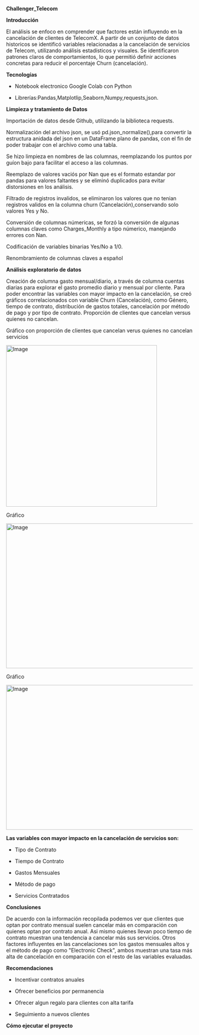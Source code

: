**Challenger_Telecom**

**Introducción**

El análisis se enfoco en comprender que factores están influyendo en la cancelación de clientes de TelecomX.
A partir de un conjunto de datos historicos se identificó variables relacionadas a la cancelación de servicios de Telecom, utilizando análisis estadísticos y visuales. Se identificaron patrones claros de comportamientos, lo que permitió definir acciones concretas para reducir el porcentaje Churn (cancelación).

**Tecnologías**

- Notebook electronico Google Colab con Python

- Librerías:Pandas,Matplotlip,Seaborn,Numpy,requests,json.

**Limpieza y tratamiento de Datos**

Importación de datos desde Github, utilizando la biblioteca requests.

Normalización del archivo json, se usó pd.json_normalize(),para convertir la estructura anidada del json en un DataFrame plano de pandas, con el fin de poder trabajar con el archivo como una tabla.

Se hizo limpieza en nombres de las columnas, reemplazando los puntos por guíon bajo para facilitar el acceso a las columnas.

Reemplazo de valores vaciós por Nan que es el formato estandar por pandas para valores faltantes y se eliminó duplicados para evitar distorsiones en los análisis.

Filtrado de registros invalidos, se eliminaron los valores que no tenian registros validos en la columna churn (Cancelación),conservando solo valores Yes y No.

Conversión de columnas númericas, se forzó la conversión de algunas columnas claves como Charges_Monthly a tipo númerico, manejando errores con Nan.

Codificación de variables binarias Yes/No a 1/0.

Renombramiento de columnas claves a español

**Análisis exploratorio de datos**

Creación de columna gasto mensual/diario, a través de columna cuentas diarias para explorar el gasto promedio diario y mensual por cliente.
Para poder encontrar las variables con mayor impacto en la cancelación, se creó gráficos correlacionados con variable Churn (Cancelación), como Género, tiempo de contrato, distribución de gastos totales,  cancelación por método de pago y por tipo de contrato. Proporción de clientes que cancelan versus quienes no cancelan.

Gráfico con proporción de clientes que cancelan verus quienes no cancelan servicios

<img width="407" height="435" alt="Image" src="https://github.com/user-attachments/assets/7fc0fd27-eea9-4779-b94c-7af508d57bcd" />

Gráfico 

<img width="590" height="390" alt="Image" src="https://github.com/user-attachments/assets/bf343f70-882f-4d99-843c-04f94668c576" />

Gráfico

<img width="785" height="390" alt="Image" src="https://github.com/user-attachments/assets/1003e1c0-54b5-41dc-ba39-65ac0ece9dae" />

**Las variables con mayor impacto en la cancelación de servicios son:**

- Tipo de Contrato

- Tiempo de Contrato

- Gastos Mensuales

- Método de pago

- Servicios Contratados

**Conclusiones**

De acuerdo con la información recopilada podemos ver que clientes que optan por contrato mensual suelen cancelar más en comparación con quienes optan por contrato anual. Asi mismo quienes llevan poco tiempo de contrato muestran una tendencia a cancelar más sus servicios.
Otros factores influyentes en las cancelaciones son los gastos mensuales altos y el método de pago como "Electronic Check", ambos muestran una tasa más alta de cancelación en comparación con el resto de las variables evaluadas.

**Recomendaciones**

- Incentivar contratos anuales

- Ofrecer beneficios por permanencia

- Ofrecer algun regalo para clientes con alta tarifa

- Seguimiento a nuevos clientes

**Cómo ejecutar el proyecto**






